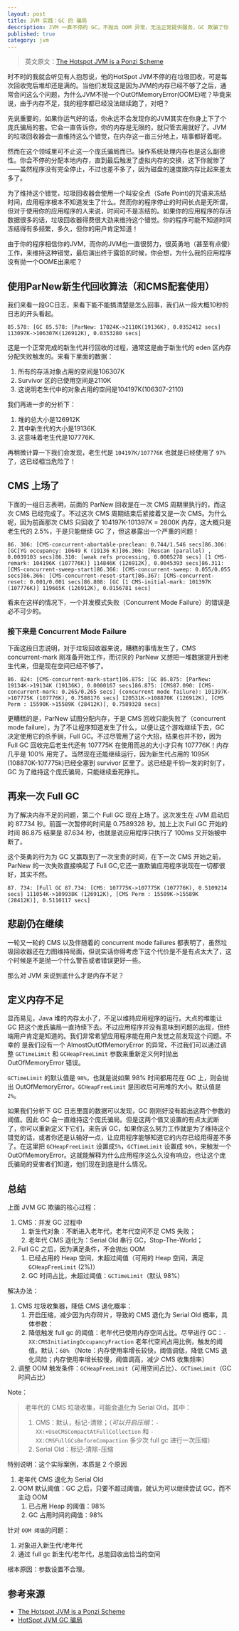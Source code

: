 ```yaml
---
layout: post
title: JVM 实践：GC 的 骗局
description: JVM 一直不停的 GC，不抛出 OOM 异常，无法正常提供服务，GC 欺骗了你
published: true
category: jvm
---
```



> 英文原文：[The Hotspot JVM is a Ponzi Scheme]


时不时的我就会听见有人抱怨说，他的HotSpot JVM不停的在垃圾回收，可是每次回收完后堆却还是满的。当他们发现这是因为JVM的内存已经不够了之后，通常会问这么个问题，为什么JVM不抛一个OutOfMemoryError(OOME)呢？毕竟来说，由于内存不足，我的程序都已经没法继续跑了，对吧？

先说重要的，如果你运气好的话，你永远不会发现你的JVM其实在你身上下了个庞氏骗局的套。它会一直告诉你，你的内存是无限的，就只管去用就好了。JVM的垃圾回收器会一直维持这么个错觉，在内存这一亩三分地上，啥事都好着呢。

然而在这个领域里可不止这一个庞氏骗局而已。操作系统处理内存也是这么副德性。你会不停的分配本地内存，直到最后触发了虚拟内存的交换，这下你就惨了——虽然程序没有完全停止，不过也差不多了，因为磁盘的速度跟内存比起来差太多了。

为了维持这个错觉，垃圾回收器会使用一个叫安全点（Safe Point)的咒语来冻结时间，应用程序根本不知道发生了什么。然而你的程序停止的时间长点是无所谓，但对于使用你的应用程序的人来说，时间可不是冻结的。如果你的应用程序的存活数据很多的话，垃圾回收器得费很大劲来维持这个错觉。你的程序可能不知道时间冻结得有多频繁，多久，但你的用户肯定知道！

由于你的程序相信你的JVM，而你的JVM也一直很努力，很英勇地（甚至有点傻）工作，来维持这种错觉，最后演出终于露馅的时候，你会想，为什么我的应用程序没有抛一个OOME出来呢？

## 使用ParNew新生代回收算法（和CMS配套使用）

我们来看一段GC日志，来看下能不能搞清楚是怎么回事，我们从一段大概10秒的日志的开头看起。

```
85.578: [GC 85.578: [ParNew: 17024K->2110K(19136K), 0.0352412 secs] 113097K->106307K(126912K), 0.0353280 secs]
```

这是一个正常完成的新生代并行回收的过程，通常这是由于新生代的 eden 区内存分配失败触发的。来看下里面的数据：

1. 所有的存活对象占用的空间是106307K
1. Survivor 区的已使用空间是2110K
1. 这说明老生代中的对象占用的空间是104197K(106307-2110)

我们再进一步的分析下：

1. 堆的总大小是126912K
1. 其中新生代的大小是19136K.
1. 这意味着老生代是107776K.

再稍微计算一下我们会发现，老生代是 `104197K/107776K` 也就是已经使用了 `97%` 了，这已经相当危险了！


## CMS 上场了

下面的一组日志表明，前面的 ParNew 回收是在一次 CMS 周期里执行的，而这次 CMS 已经完成了。不过这次 CMS 周期结束后紧接着又是一次 CMS。为什么呢，因为前面那次 CMS 只回收了 104197K-101397K = 2800K 内存，这大概只是老生代的 2.5%，于是只能继续 GC 了，但这暴露出一个严重的问题！

```
86. 306: [CMS-concurrent-abortable-preclean: 0.744/1.546 secs]86.306: [GC[YG occupancy: 10649 K (19136 K)]86.306: [Rescan (parallel) , 0.0039103 secs]86.310: [weak refs processing, 0.0005278 secs] [1 CMS-remark: 104196K (107776K)] 114846K (126912K), 0.0045393 secs]86.311: [CMS-concurrent-sweep-start]86.366: [CMS-concurrent-sweep: 0.055/0.055 secs]86.366: [CMS-concurrent-reset-start]86.367: [CMS-concurrent-reset: 0.001/0.001 secs]86.808: [GC [1 CMS-initial-mark: 101397K (107776K)] 119665K (126912K), 0.0156781 secs]
```

看来在这样的情况下，一个并发模式失败（Concurrent Mode Failure）的错误是必不可少的。

### 接下来是 Concurrent Mode Failure

下面这段日志说明，对于垃圾回收器来说，糟糕的事情发生了，CMS concurrent-mark 刚准备开始工作，而讨厌的 ParNew 又想把一堆数据提升到老生代来，但是现在空间已经不够了。

```
86. 824: [CMS-concurrent-mark-start]86.875: [GC 86.875: [ParNew: 19134K->19134K (19136K), 0.0000167 secs]86.875: [CMS87.090: [CMS-concurrent-mark: 0.265/0.265 secs] (concurrent mode failure): 101397K->107775K (107776K), 0.7588176 secs] 120531K->108870K (126912K), [CMS Perm : 15590K->15589K (28412K)], 0.7589328 secs]
```

更糟糕的是，ParNew 试图分配内存，于是 CMS 回收只能失败了（concurrent mode failure），为了不让程序知道发生了什么，以便让这个游戏继续下去，GC 决定使用它的杀手锏，Full GC。不过尽管用了这个大招，结果也并不妙，因为 Full GC 回收完后老生代还有 107775K 在使用而总的大小才只有 107776K！内存几乎是 100% 用完了。当然现在还能继续运行，因为新生代占用的 1095K (108870K-107775k)已经全塞到 survivor 区里了。这已经是千钧一发的时刻了，GC 为了维持这个庞氏骗局，只能继续垂死挣扎。

## 再来一次 Full GC

为了解决内存不足的问题，第二个 Full GC 现在上场了。这次发生在 JVM 启动后的 87.734 秒。前面一次暂停的时间是 0.7589328 秒。加上上次 Full GC 开始的时间 86.875 结果是 87.634 秒，也就是说应用程序只执行了 100ms 又开始被中断了。

这个英勇的行为为 GC 又赢取到了一次宝贵的时间，在下一次 CMS 开始之前，ParNew 的一次失败直接唤起了 Full GC,它还一直欺骗应用程序说现在一切都很好，其实不然。

```
87. 734: [Full GC 87.734: [CMS: 107775K->107775K (107776K), 0.5109214 secs] 111054K->109938K (126912K), [CMS Perm : 15589K->15589K (28412K)], 0.5110117 secs]
```

## 悲剧仍在继续

一轮又一轮的 CMS 以及伴随着的 concurrent mode failures 都表明了，虽然垃圾回收器还在力图维持局面，但说实话你得考虑下这个代价是不是有点太大了，这个时候是不是抛一个什么警告或者错误更好一些。


那么对 JVM 来说到底什么才是内存不足？

## 定义内存不足

显而易见，Java 堆的内存太小了，不足以维持应用程序的运行。大点的堆能让 GC 把这个庞氏骗局一直持续下去。不过应用程序并没有意味到问题的出现，但终端用户肯定是知道的。我们非常希望应用程序能在用户发觉之前发现这个问题。不幸的 是我们没有一个 AlmostOutOfMemoryError 的异常，不过我们可以通过调整 `GCTimeLimit` 和 `GCHeapFreeLimit` 参数来重新定义何时抛出 OutOfMemoryError 错误。

`GCTimeLimit` 的默认值是 `98%`，也就是说如果 98% 时间都用花在 GC 上，则会抛出 OutOfMemoryError。`GCHeapFreeLimit` 是回收后可用堆的大小。默认值是`2%`。

如果我们分析下 GC 日志里面的数据可以发现，GC 刚刚好没有超出这两个参数的阈值。因此 GC 会一直维持这个庞氏骗局。但是这两个值又设置的有点太武断了，你可以重新定义下它们，来告诉 GC，如果你这么努力工作就是为了维持这个错觉的话，或者你还是认输好一点，让应用程序能够知道它的内存已经用得差不多了。在这里把 `GCHeapFreeLimit` 设置成`5%`，`GCTimeLimit` 设置成 `90%`，来触发一个 OutOfMemoryError。这就能解释为什么应用程序这么久没有响应，也让这个庞氏骗局的受害者们知道，他们现在到底是什么情况。

## 总结

上面 JVM GC 欺骗的核心过程：

1. CMS：并发 GC 过程中
	1. 新生代对象：不断进入老年代，老年代空间不足 CMS 失败；
	2. 老年代 CMS 退化为：Serial Old 串行 GC，Stop-The-World；
2. Full GC 之后，因为满足条件，不会抛出 OOM
	1. 已经占用的 Heap 空间，未超过阈值（可用的 Heap 空间，满足 `GCHeapFreeLimit` (2%)）
	2. GC 时间占比，未超过阈值：`GCTimeLimit`（默认 98%）

解决办法：

1. CMS 垃圾收集器，降低 CMS 退化概率：
	1. 开启压缩，减少因为内存碎片，导致的 CMS 退化为 Serial Old 概率，具体参数：
	2. 降低触发 full gc 的阈值：老年代已使用内存空间占比。尽早进行 GC：`-XX:CMSInitiatingOccupancyFraction` 老年代空间占用比例，触发的阈值。默认：`68%` （Note：内存使用率增长较快，阈值调低，降低 CMS 退化风险；内存使用率增长较慢，阈值调高，减少 CMS 收集频率）
2. 调整 OOM 触发条件：`GCHeapFreeLimit`（可用空间占比）、`GCTimeLimit`（GC 时间占比）


Note：

> 老年代的 CMS 垃圾收集，可能会退化为 Serial Old，其中：
> 
> 1. CMS：默认，标记-清除；（*可以开启压缩*：`-XX:+UseCMSCompactAtFullCollection` 和 `-XX:CMSFullGCsBeforeCompaction` 多少次 full gc 进行一次压缩）
> 2. Serial Old：标记-清除-压缩


特别说明：这个实际案例，本质是 2 个原因

1. 老年代 CMS 退化为 Serial Old
2. OOM 默认阈值：GC 之后，只要不超过阈值，就认为可以继续尝试 GC，而不主动 OOM
	1. 已占用 Heap 的阈值：98%
	2. GC 占用时间的阈值：98%

针对 `OOM 阈值`的问题：

1. 对象进入新生代/老年代
2. 通过 full gc 新生代/老年代，总能回收出恰当的空间

根本原因：参数设置不合理。

## 参考来源

* [The Hotspot JVM is a Ponzi Scheme]
* [HotSpot JVM GC 骗局]







[NingG]:    http://ningg.github.com  "NingG"

[The Hotspot JVM is a Ponzi Scheme]:		https://zeroturnaround.com/rebellabs/the-hotspot-jvm-is-a-ponzi-scheme-guest-post/
[HotSpot JVM GC 骗局]:		http://www.open-open.com/news/view/a169ce








